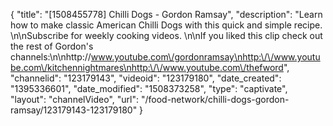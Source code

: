 {
    "title": "[1508455778] Chilli Dogs - Gordon Ramsay",
    "description": "Learn how to make classic American Chilli Dogs with this quick and simple recipe. \n\nSubscribe for weekly cooking videos. \n\nIf you liked this clip check out the rest of Gordon's channels:\n\nhttp:\/\/www.youtube.com\/gordonramsay\nhttp:\/\/www.youtube.com\/kitchennightmares\nhttp:\/\/www.youtube.com\/thefword",
    "channelid": "123179143",
    "videoid": "123179180",
    "date_created": "1395336601",
    "date_modified": "1508373258",
    "type": "captivate",
    "layout": "channelVideo",
    "url": "\/food-network\/chilli-dogs-gordon-ramsay\/123179143-123179180"
}